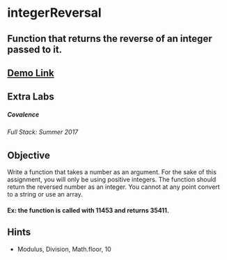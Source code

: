 # integerReversal
## Function that returns the reverse of an integer passed to it.
## [Demo Link](https://smithbrandon.github.io/Covalence-Lab-05/)

## Extra Labs
##### Covalence 
###### Full Stack: Summer 2017

## Objective
Write a function that takes a number as an argument. For the sake of this assignment, you will only be using positive integers. The function should return the reversed number as an integer. You cannot at any point convert to a string or use an array.

#### Ex: the function is called with 11453 and returns 35411.

## Hints
* Modulus, Division, Math.floor, 10